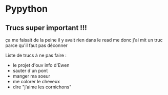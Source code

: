 # Pypython

## Trucs super important !!!
ça me faisait de la peine il y avait rien dans le read me donc j'ai mit un truc parce qu'il faut pas déconner

Liste de trucs à ne pas faire :
- le projet d'ouv info d'Ewen
- sauter d'un pont
- manger ma soeur
- me colorer le cheveux
- dire "j'aime les cornichons"